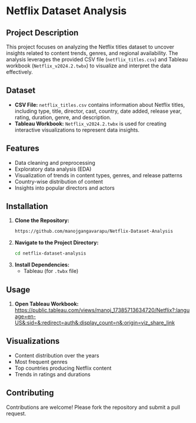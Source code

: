 # Netflix Dataset Analysis

## Project Description
This project focuses on analyzing the Netflix titles dataset to uncover insights related to content trends, genres, and regional availability. The analysis leverages the provided CSV file (`netflix_titles.csv`) and Tableau workbook (`Netflix_v2024.2.twbx`) to visualize and interpret the data effectively.

## Dataset
- **CSV File:** `netflix_titles.csv` contains information about Netflix titles, including type, title, director, cast, country, date added, release year, rating, duration, genre, and description.
- **Tableau Workbook:** `Netflix_v2024.2.twbx` is used for creating interactive visualizations to represent data insights.

## Features
- Data cleaning and preprocessing
- Exploratory data analysis (EDA)
- Visualization of trends in content types, genres, and release patterns
- Country-wise distribution of content
- Insights into popular directors and actors

## Installation
1. **Clone the Repository:**
   ```bash
   https://github.com/manojgangavarapu/Netflix-Dataset-Analysis
   ```
2. **Navigate to the Project Directory:**
   ```bash
   cd netflix-dataset-analysis
   ```
3. **Install Dependencies:**
   - Tableau (for `.twbx` file)

## Usage
1. **Open Tableau Workbook:**
   https://public.tableau.com/views/manoj_17385713634720/Netflix?:language=en-US&:sid=&:redirect=auth&:display_count=n&:origin=viz_share_link

## Visualizations
- Content distribution over the years
- Most frequent genres
- Top countries producing Netflix content
- Trends in ratings and durations

## Contributing
Contributions are welcome! Please fork the repository and submit a pull request.
